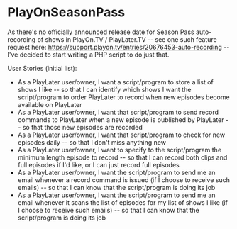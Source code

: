 # PlayOnSeasonPass

As there's no officially announced release date for Season Pass auto-recording of shows in PlayOn.TV / PlayLater.TV -- see one such feature request here: https://support.playon.tv/entries/20676453-auto-recording -- I've decided to start writing a PHP script to do just that.

User Stories (initial list): 
- As a PlayLater user/owner, I want a script/program to store a list of shows I like -- so that I can identify which shows I want the script/program to order PlayLater to record when new episodes become available on PlayLater
- As a PlayLater user/owner, I want that script/program to send record commands to PlayLater when a new episode is published by PlayLater -- so that those new episodes are recorded
- As a PlayLater user/owner, I want that script/program to check for new episodes daily -- so that I don't miss anything new
- As a PlayLater user/owner, I want to specify to the script/program the minimum length episode to record -- so that I can record both clips and full episodes if I'd like, or I can just record full episodes
- As a PlayLater user/owner, I want the script/program to send me an email whenever a record command is issued (if I choose to receive such emails) -- so that I can know that the script/program is doing its job
- As a PlayLater user/owner, I want the script/program to send me an email whenever it scans the list of episodes for my list of shows I like (if I choose to receive such emails) -- so that I can know that the script/program is doing its job
